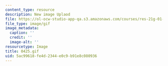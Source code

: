 ```yaml
---
content_type: resource
description: New image Uplaod
file: https://ol-ocw-studio-app-qa.s3.amazonaws.com/courses/res-21g-01-kana-spring-2010/5ac99618fe4d2344e0c9b91e8c080936_0425.gif
file_type: image/gif
image_metadata:
  caption: ''
  credit: ''
  image-alt: ''
resourcetype: Image
title: 0425.gif
uid: 5ac99618-fe4d-2344-e0c9-b91e8c080936
---
```

